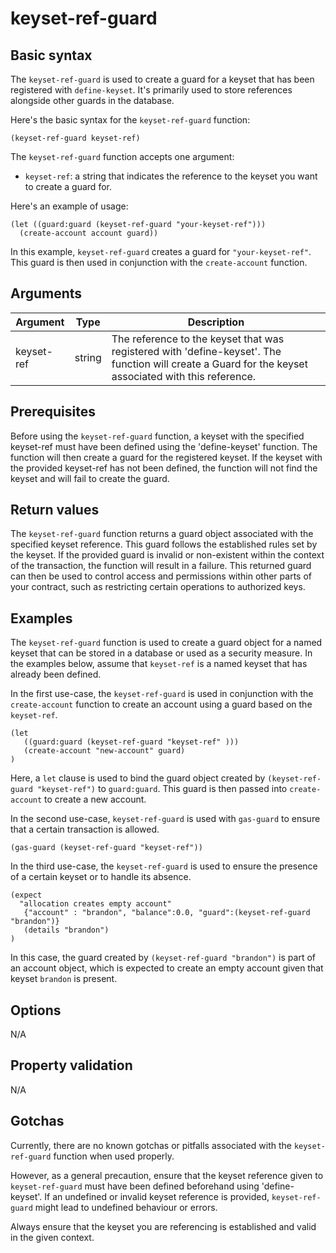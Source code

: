 # keyset-ref-guard

## Basic syntax

The `keyset-ref-guard` is used to create a guard for a keyset that has been registered with `define-keyset`. It's primarily used to store references alongside other guards in the database. 

Here's the basic syntax for the `keyset-ref-guard` function:

```pact
(keyset-ref-guard keyset-ref)
```

The `keyset-ref-guard` function accepts one argument:

- `keyset-ref`: a string that indicates the reference to the keyset you want to create a guard for. 

Here's an example of usage:

```pact
(let ((guard:guard (keyset-ref-guard "your-keyset-ref")))
  (create-account account guard))
```

In this example, `keyset-ref-guard` creates a guard for `"your-keyset-ref"`. This guard is then used in conjunction with the `create-account` function.


## Arguments

| Argument    | Type     | Description                                                                                                                                      |
|-------------|----------|--------------------------------------------------------------------------------------------------------------------------------------------------|
| keyset-ref  | string   | The reference to the keyset that was registered with 'define-keyset'. The function will create a Guard for the keyset associated with this reference.                                              |

## Prerequisites

Before using the `keyset-ref-guard` function, a keyset with the specified keyset-ref must have been defined using the 'define-keyset' function. The function will then create a guard for the registered keyset. If the keyset with the provided keyset-ref has not been defined, the function will not find the keyset and will fail to create the guard.

## Return values

The `keyset-ref-guard` function returns a guard object associated with the specified keyset reference. This guard follows the established rules set by the keyset. If the provided guard is invalid or non-existent within the context of the transaction, the function will result in a failure. This returned guard can then be used to control access and permissions within other parts of your contract, such as restricting certain operations to authorized keys.

## Examples

The `keyset-ref-guard` function is used to create a guard object for a named keyset that can be stored in a database or used as a security measure. In the examples below, assume that `keyset-ref` is a named keyset that has already been defined.

In the first use-case, the `keyset-ref-guard` is used in conjunction with the `create-account` function to create an account using a guard based on the `keyset-ref`. 

```pact
(let
   ((guard:guard (keyset-ref-guard "keyset-ref" )))
   (create-account "new-account" guard)
)
```

Here, a `let` clause is used to bind the guard object created by `(keyset-ref-guard "keyset-ref")` to `guard:guard`. This guard is then passed into `create-account` to create a new account.

In the second use-case, `keyset-ref-guard` is used with `gas-guard` to ensure that a certain transaction is allowed. 

```pact
(gas-guard (keyset-ref-guard "keyset-ref"))
```

In the third use-case, the `keyset-ref-guard` is used to ensure the presence of a certain keyset or to handle its absence.

```pact
(expect 
  "allocation creates empty account"
   {"account" : "brandon", "balance":0.0, "guard":(keyset-ref-guard "brandon")}
   (details "brandon")
)
```

In this case, the guard created by `(keyset-ref-guard "brandon")` is part of an account object, which is expected to create an empty account given that keyset `brandon` is present.

## Options

N/A

## Property validation

N/A

## Gotchas

Currently, there are no known gotchas or pitfalls associated with the `keyset-ref-guard` function when used properly.

However, as a general precaution, ensure that the keyset reference given to `keyset-ref-guard` must have been defined beforehand using 'define-keyset'. If an undefined or invalid keyset reference is provided, `keyset-ref-guard` might lead to undefined behaviour or errors. 

Always ensure that the keyset you are referencing is established and valid in the given context.

